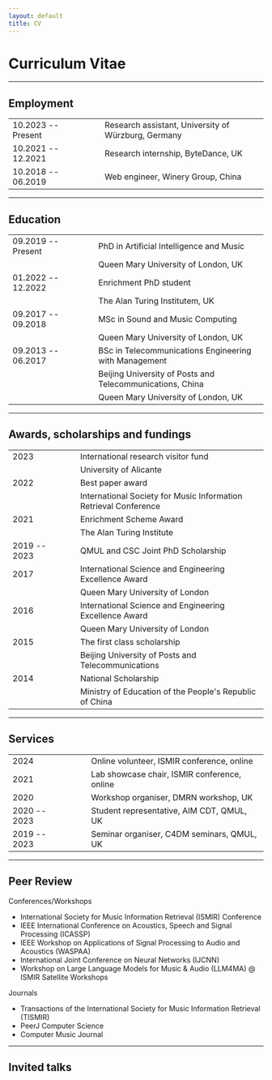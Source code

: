 ```yaml
---
layout: default
title: CV
---
```


# Curriculum Vitae

---

## Employment

|                       |                           |       |
|:--------------------- |:------------------------- |:----- |
| 10.2023 -- Present    | &nbsp;&nbsp;&nbsp;&nbsp;  | Research assistant, University of Würzburg, Germany |
| 10.2021 -- 12.2021    | &nbsp;&nbsp;&nbsp;&nbsp;  | Research internship, ByteDance, UK |
| 10.2018 -- 06.2019    | &nbsp;&nbsp;&nbsp;&nbsp;  | Web engineer, Winery Group, China |

---

## Education

|                   |                           |       |
|:----------------- |:------------------------- |:----- |
| 09.2019 -- Present| &nbsp;&nbsp;&nbsp;&nbsp;  | PhD in Artificial Intelligence and Music |
|                   | | Queen Mary University of London, UK |
| 01.2022 -- 12.2022| &nbsp;&nbsp;&nbsp;&nbsp;  | Enrichment PhD student |
|                   | | The Alan Turing Institutem, UK |
| 09.2017 -- 09.2018| &nbsp;&nbsp;&nbsp;&nbsp;  | MSc in Sound and Music Computing |
|                   | | Queen Mary University of London, UK |
| 09.2013 -- 06.2017| &nbsp;&nbsp;&nbsp;&nbsp;  | BSc in Telecommunications Engineering with Management |
|                   | | Beijing University of Posts and Telecommunications, China |
|                   | | Queen Mary University of London, UK |

---

## Awards, scholarships and fundings

|       |                           |     |
|:----- |:------------------------- |:--- |
| 2023  | &nbsp;&nbsp;&nbsp;&nbsp;  | International research visitor fund |
|       | | University of Alicante |
| 2022  | &nbsp;&nbsp;&nbsp;&nbsp;  | Best paper award |
|       | | International Society for Music Information Retrieval Conference |
| 2021  | &nbsp;&nbsp;&nbsp;&nbsp;  | Enrichment Scheme Award |
|       | | The Alan Turing Institute |
| 2019 -- 2023  | &nbsp;&nbsp;&nbsp;&nbsp;  | QMUL and CSC Joint PhD Scholarship |
| 2017  | &nbsp;&nbsp;&nbsp;&nbsp;  | International Science and Engineering Excellence Award |
|       | | Queen Mary University of London |
| 2016  | &nbsp;&nbsp;&nbsp;&nbsp;  | International Science and Engineering Excellence Award |
|       | | Queen Mary University of London |
| 2015  | &nbsp;&nbsp;&nbsp;&nbsp;  | The first class scholarship |
|       | | Beijing University of Posts and Telecommunications |
| 2014  | &nbsp;&nbsp;&nbsp;&nbsp;  | National Scholarship |
|       | | Ministry of Education of the People's Republic of China |

---

## Services

|       |                           |     |
|:----- |:------------------------- |:--- |
| 2024  | &nbsp;&nbsp;&nbsp;&nbsp;  | Online volunteer, ISMIR conference, online |
| 2021  | &nbsp;&nbsp;&nbsp;&nbsp;  | Lab showcase chair, ISMIR conference, online |
| 2020  | &nbsp;&nbsp;&nbsp;&nbsp;  | Workshop organiser, DMRN workshop, UK |
| 2020 -- 2023 | &nbsp;&nbsp;&nbsp;&nbsp;  | Student representative, AIM CDT, QMUL, UK |
| 2019 -- 2023 | &nbsp;&nbsp;&nbsp;&nbsp;  | Seminar organiser, C4DM seminars, QMUL, UK |

---

## Peer Review

Conferences/Workshops

- International Society for Music Information Retrieval (ISMIR) Conference
- IEEE International Conference on Acoustics, Speech and Signal Processing (ICASSP)
- IEEE Workshop on Applications of Signal Processing to Audio and Acoustics (WASPAA)
- International Joint Conference on Neural Networks (IJCNN)
- Workshop on Large Language Models for Music \& Audio (LLM4MA) @ ISMIR Satellite Workshops

Journals

- Transactions of the International Society for Music Information Retrieval (TISMIR)
- PeerJ Computer Science
- Computer Music Journal

---

## Invited talks


